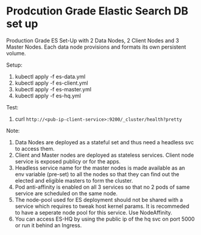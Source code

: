 # Prodcution Grade Elastic Search DB set up

Production Grade ES Set-Up with 2 Data Nodes, 2 Client Nodes and 3 Master Nodes. Each 
data node provisions and formats its own persistent volume. 

Setup:

1. kubectl apply -f es-data.yml 
2. kubectl apply -f es-client.yml
3. kubectl apply -f es-master.yml
4. kubectl apply -f es-hq.yml

Test:

1. curl `http://<pub-ip-client-service>:9200/_cluster/health?pretty`


Note:

1. Data Nodes are deployed as a stateful set and thus need a headless svc to access them.
2. Client and Master nodes are deployed as stateless services. Client node service is exposed publicy or for the apps.
3. Headless service name for the master nodes is made available as an env variable (pre-set) to all the nodes so that they can find out the elected and eligible masters to form the cluster. 
4. Pod anti-affinity is enabled on all 3 services so that no 2 pods of same service are scheduled on the same node. 
5. The node-pool used for ES deployment should not be shared with a service which requires to tweak host kernel params. It is recommeded to have a seperate node pool for this service. Use NodeAffinity.
6. You can access ES-HQ by using the public ip of the hq svc on port 5000 or run it behind an Ingress. 